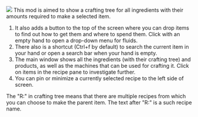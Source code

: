 <img src="https://mods-data.factorio.com/pub_data/media_files/ToYuBLB50h2m.png"/>
This mod is aimed to show a crafting tree for all ingredients with their amounts required to make a selected item.

1.    It also adds a button to the top of the screen where you can drop items to find out how to get them and where to spend them. Click with an empty hand to open a drop-down menu for fluids.
2.    There also is a shortcut (Ctrl+f by default) to search the current item in your hand or open a search bar when your hand is empty.
3.    The main window shows all the ingredients (with their crafting tree) and products, as well as the machines that can be used for crafting it. Click on items in the recipe pane to investigate further.
4.    You can pin or minimize a currently selected recipe to the left side of screen.

The "R:" in crafting tree means that there are multiple recipes from which you can choose to make the parent item. The text after "R:" is a such recipe name.

